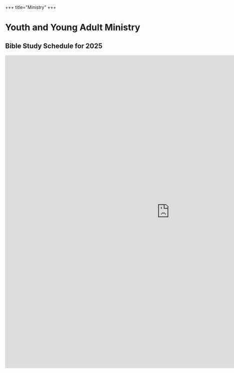 +++
title="Ministry"
+++

# Youth and Young Adult Ministry

## Bible Study Schedule for 2025

<iframe src="https://outlook.office365.com/owa/calendar/7b5021067f834f2b9c74592b211bd7a1@gcfpeel.ca/ae2761dc583d47b59bd32c9a20068df08689724020298912608/calendar.html" style="border:0px #ffffff none;" name="YYA Calendar" scrolling="no" frameborder="1" marginheight="0px" marginwidth="0px" height="1000" width="1050"></iframe>
